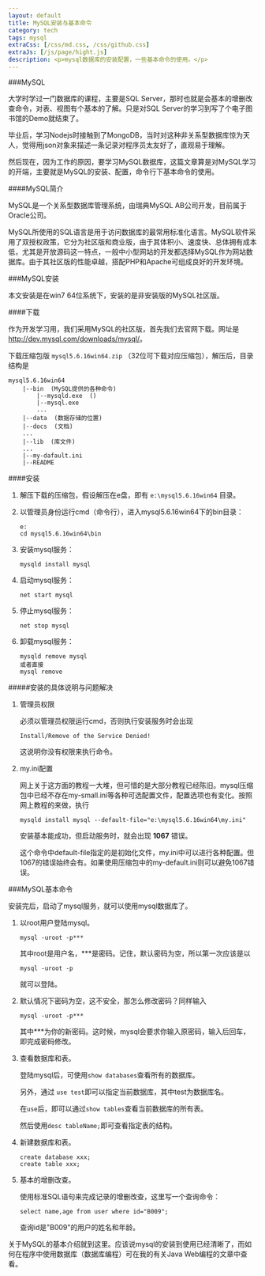 ```yaml
---
layout: default
title: MySQL安装与基本命令
category: tech
tags: mysql
extraCss: [/css/md.css, /css/github.css]
extraJs: [/js/page/hight.js]
description: <p>mysql数据库的安装配置，一些基本命令的使用。</p>
---
```


###MySQL

大学时学过一门数据库的课程，主要是SQL Server，那时也就是会基本的增删改查命令，对表、视图有个基本的了解。只是对SQL Server的学习到写了个电子图书馆的Demo就结束了。

毕业后，学习Nodejs时接触到了MongoDB，当时对这种非关系型数据库惊为天人，觉得用json对象来描述一条记录对程序员太友好了，直观易于理解。

然后现在，因为工作的原因，要学习MySQL数据库，这篇文章算是对MySQL学习的开端，主要就是MySQL的安装、配置，命令行下基本命令的使用。

####MySQL简介

MySQL是一个关系型数据库管理系统，由瑞典MySQL AB公司开发，目前属于Oracle公司。

MySQL所使用的SQL语言是用于访问数据库的最常用标准化语言。MySQL软件采用了双授权政策，它分为社区版和商业版，由于其体积小、速度快、总体拥有成本低，尤其是开放源码这一特点，一般中小型网站的开发都选择MySQL作为网站数据库。由于其社区版的性能卓越，搭配PHP和Apache可组成良好的开发环境。

###MySQL安装

本文安装是在win7 64位系统下，安装的是非安装版的MySQL社区版。

####下载

作为开发学习用，我们采用MySQL的社区版，首先我们去官网下载。网址是<http://dev.mysql.com/downloads/mysql/>。

下载压缩包版 `mysql5.6.16win64.zip` （32位可下载对应压缩包），解压后，目录结构是

	mysql5.6.16win64
		|--bin  (MySQL提供的各种命令)
			|--mysqld.exe  ()
			|--mysql.exe
			...
		|--data  (数据存储的位置)
		|--docs  (文档)
		...
		|--lib  (库文件)
		...
		|--my-dafault.ini
		|--README

####安装

1.	解压下载的压缩包，假设解压在e盘，即有 `e:\mysql5.6.16win64` 目录。

2.	以管理员身份运行cmd（命令行），进入mysql5.6.16win64下的bin目录：

		e:
		cd mysql5.6.16win64\bin

3.	安装mysql服务：

		mysqld install mysql

4.	启动mysql服务：

		net start mysql

5.	停止mysql服务：

		net stop mysql

6.	卸载mysql服务：

		mysqld remove mysql
		或者直接
		mysql remove

#####安装的具体说明与问题解决

1.	管理员权限

	必须以管理员权限运行cmd，否则执行安装服务时会出现

		Install/Remove of the Service Denied!

	这说明你没有权限来执行命令。

2.	my.ini配置

	网上关于这方面的教程一大堆，但可惜的是大部分教程已经陈旧。mysql压缩包中已经不存在my-small.ini等各种可选配置文件，配置选项也有变化。按照网上教程的来做，执行

		mysqld install mysql --default-file="e:\mysql5.6.16win64\my.ini"

	安装基本能成功，但启动服务时，就会出现 **1067** 错误。

	这个命令中default-file指定的是初始化文件，my.ini中可以进行各种配置。但1067的错误始终会有。如果使用压缩包中的my-default.ini则可以避免1067错误。

###MySQL基本命令

安装完后，启动了mysql服务，就可以使用mysql数据库了。

1.	以root用户登陆mysql。

		mysql -uroot -p***

	其中root是用户名，***是密码。记住，默认密码为空，所以第一次应该是以

		mysql -uroot -p

	就可以登陆。

2.	默认情况下密码为空，这不安全，那怎么修改密码？同样输入

		mysql -uroot -p***

	其中***为你的新密码。这时候，mysql会要求你输入原密码，输入后回车，即完成密码修改。

3.	查看数据库和表。

	登陆mysql后，可使用`show databases`查看所有的数据库。

	另外，通过 `use test`即可以指定当前数据库，其中test为数据库名。

	在`use`后，即可以通过`show tables`查看当前数据库的所有表。

	然后使用`desc tableName;`即可查看指定表的结构。

4.	新建数据库和表。

		create database xxx;
		create table xxx;

5.	基本的增删改查。

	使用标准SQL语句来完成记录的增删改查，这里写一个查询命令：

		select name,age from user where id="B009";

	查询id是"B009"的用户的姓名和年龄。

关于MySQL的基本介绍就到这里。应该说mysql的安装到使用已经清晰了，而如何在程序中使用数据库（数据库编程）可在我的有关Java Web编程的文章中查看。